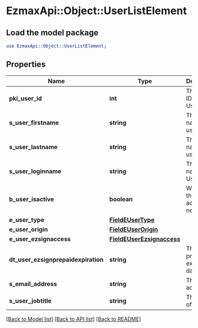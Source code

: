 # EzmaxApi::Object::UserListElement

## Load the model package
```perl
use EzmaxApi::Object::UserListElement;
```

## Properties
Name | Type | Description | Notes
------------ | ------------- | ------------- | -------------
**pki_user_id** | **int** | The unique ID of the User | 
**s_user_firstname** | **string** | The first name of the user | 
**s_user_lastname** | **string** | The last name of the user | 
**s_user_loginname** | **string** | The login name of the User. | 
**b_user_isactive** | **boolean** | Whether the User is active or not | 
**e_user_type** | [**FieldEUserType**](FieldEUserType.md) |  | 
**e_user_origin** | [**FieldEUserOrigin**](FieldEUserOrigin.md) |  | 
**e_user_ezsignaccess** | [**FieldEUserEzsignaccess**](FieldEUserEzsignaccess.md) |  | 
**dt_user_ezsignprepaidexpiration** | **string** | The eZsign prepaid expiration date | [optional] 
**s_email_address** | **string** | The email address. | 
**s_user_jobtitle** | **string** | The job title of the user | [optional] 

[[Back to Model list]](../README.md#documentation-for-models) [[Back to API list]](../README.md#documentation-for-api-endpoints) [[Back to README]](../README.md)


